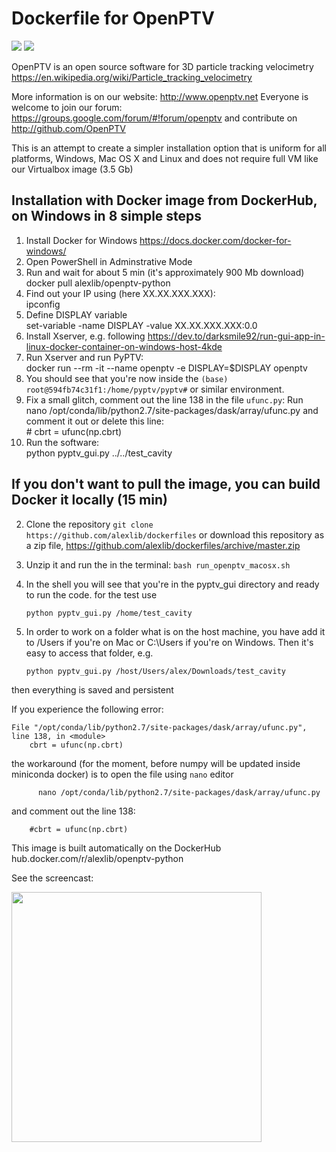 # Dockerfile for OpenPTV

[![](https://images.microbadger.com/badges/image/alexlib/openptv-python.svg)](https://microbadger.com/images/alexlib/openptv-python "Get your own image badge on microbadger.com")
[![](https://images.microbadger.com/badges/version/alexlib/openptv-python.svg)](https://microbadger.com/images/alexlib/openptv-python "Get your own version badge on microbadger.com")

OpenPTV is an open source software for 3D particle tracking velocimetry https://en.wikipedia.org/wiki/Particle_tracking_velocimetry

More information is on our website:  http://www.openptv.net Everyone is welcome to join our forum: https://groups.google.com/forum/#!forum/openptv and contribute on http://github.com/OpenPTV

This is an attempt to create a simpler installation option that is uniform for all platforms, Windows, Mac OS X and Linux and does
not require full VM like our Virtualbox image (3.5 Gb)


## Installation with Docker image from DockerHub, on Windows in 8 simple steps
1. Install Docker for Windows https://docs.docker.com/docker-for-windows/
2. Open PowerShell in Adminstrative Mode
3. Run and wait for about 5 min (it's approximately 900 Mb download)  
       docker pull alexlib/openptv-python
4. Find out your IP using (here XX.XX.XXX.XXX):  
      ipconfig
5. Define DISPLAY variable  
      set-variable -name DISPLAY -value XX.XX.XXX.XXX:0.0  
6. Install Xserver, e.g. following https://dev.to/darksmile92/run-gui-app-in-linux-docker-container-on-windows-host-4kde
5. Run Xserver and run PyPTV:  
      docker run --rm -it --name openptv -e DISPLAY=$DISPLAY openptv  
6. You should see that you're now inside the `(base) root@594fb74c31f1:/home/pyptv/pyptv#` or similar environment. 
7. Fix a small glitch, comment out the line 138 in the file `ufunc.py`: Run   
      nano /opt/conda/lib/python2.7/site-packages/dask/array/ufunc.py 
and comment it out or delete this line:  
      \# cbrt = ufunc(np.cbrt)
8. Run the software:  
      python pyptv_gui.py ../../test_cavity
 

## If you don't want to pull the image, you can build Docker it locally (15 min)
2. Clone the repository `git clone https://github.com/alexlib/dockerfiles` or download this repository as a zip file, https://github.com/alexlib/dockerfiles/archive/master.zip
3. Unzip it and run the in the terminal: `bash run_openptv_macosx.sh`
4. In the shell you will see that you're in the pyptv_gui directory and ready to run the code. for the test use  

      `python pyptv_gui.py /home/test_cavity`
      
5. In order to work on a folder what is on the host machine, you have add it to /Users if you're on Mac or C:\Users if you're on Windows. Then it's easy to access that folder, e.g.   

    `python pyptv_gui.py /host/Users/alex/Downloads/test_cavity`
    
then everything is saved and persistent

If you experience the following error:
```
File "/opt/conda/lib/python2.7/site-packages/dask/array/ufunc.py", line 138, in <module>
    cbrt = ufunc(np.cbrt)
```
the workaround (for the moment, before numpy will be updated inside miniconda docker) is to open the file using `nano` editor
``` 
      nano /opt/conda/lib/python2.7/site-packages/dask/array/ufunc.py
```
and comment out the line 138:
```
    #cbrt = ufunc(np.cbrt)
 ```

This image is built automatically on the DockerHub hub.docker.com/r/alexlib/openptv-python

See the screencast:

<img src="https://github.com/alexlib/gifs/blob/master/screencast_dockerfile.gif" width="400" />


